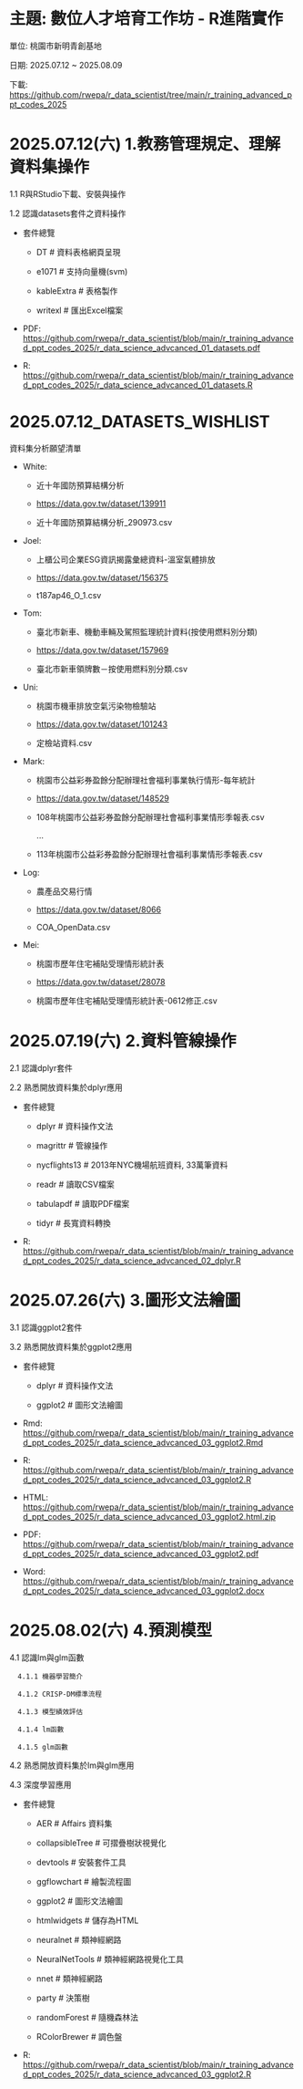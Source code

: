 # 主題: 數位人才培育工作坊 - R進階實作

單位: 桃園市新明青創基地

日期: 2025.07.12 ~ 2025.08.09

下載: https://github.com/rwepa/r_data_scientist/tree/main/r_training_advanced_ppt_codes_2025

# 2025.07.12(六) 1.教務管理規定、理解資料集操作

  1.1 R與RStudio下載、安裝與操作
  
  1.2 認識datasets套件之資料操作

  + 套件總覽

    + DT          # 資料表格網頁呈現

    + e1071       # 支持向量機(svm)
    
    + kableExtra  # 表格製作
    
    + writexl     # 匯出Excel檔案
  
  + PDF: https://github.com/rwepa/r_data_scientist/blob/main/r_training_advanced_ppt_codes_2025/r_data_science_advcanced_01_datasets.pdf

  + R: https://github.com/rwepa/r_data_scientist/blob/main/r_training_advanced_ppt_codes_2025/r_data_science_advcanced_01_datasets.R

# 2025.07.12_DATASETS_WISHLIST

資料集分析願望清單

+ White:

  + 近十年國防預算結構分析

  + https://data.gov.tw/dataset/139911

  + 近十年國防預算結構分析_290973.csv

+ Joel:

  + 上櫃公司企業ESG資訊揭露彙總資料-溫室氣體排放
 
  + https://data.gov.tw/dataset/156375
 
  + t187ap46_O_1.csv

+ Tom:

  + 臺北市新車、機動車輛及駕照監理統計資料(按使用燃料別分類)

  + https://data.gov.tw/dataset/157969

  + 臺北市新車領牌數－按使用燃料別分類.csv

+ Uni:

  + 桃園市機車排放空氣污染物檢驗站
  
  + https://data.gov.tw/dataset/101243

  + 定檢站資料.csv

+ Mark:

  + 桃園市公益彩券盈餘分配辦理社會福利事業執行情形-每年統計

  + https://data.gov.tw/dataset/148529

  + 108年桃園市公益彩券盈餘分配辦理社會福利事業情形季報表.csv
  
    ...

  + 113年桃園市公益彩券盈餘分配辦理社會福利事業情形季報表.csv

+ Log:

  + 農產品交易行情

  + https://data.gov.tw/dataset/8066

  + COA_OpenData.csv

+ Mei:

  + 桃園市歷年住宅補貼受理情形統計表

  + https://data.gov.tw/dataset/28078
 
  + 桃園市歷年住宅補貼受理情形統計表-0612修正.csv

 # 2025.07.19(六) 2.資料管線操作

   2.1 認識dplyr套件

   2.2 熟悉開放資料集於dplyr應用

   + 套件總覽

      + dplyr        # 資料操作文法
      
      + magrittr     # 管線操作
      
      + nycflights13 # 2013年NYC機場航班資料, 33萬筆資料 
      
      + readr        # 讀取CSV檔案
      
      + tabulapdf    # 讀取PDF檔案
      
      + tidyr        # 長寬資料轉換

   + R: https://github.com/rwepa/r_data_scientist/blob/main/r_training_advanced_ppt_codes_2025/r_data_science_advcanced_02_dplyr.R

# 2025.07.26(六) 3.圖形文法繪圖

   3.1 認識ggplot2套件

   3.2 熟悉開放資料集於ggplot2應用

   + 套件總覽

      + dplyr        # 資料操作文法
      
      + ggplot2      # 圖形文法繪圖

   + Rmd: https://github.com/rwepa/r_data_scientist/blob/main/r_training_advanced_ppt_codes_2025/r_data_science_advcanced_03_ggplot2.Rmd

   + R: https://github.com/rwepa/r_data_scientist/blob/main/r_training_advanced_ppt_codes_2025/r_data_science_advcanced_03_ggplot2.R

   + HTML: https://github.com/rwepa/r_data_scientist/blob/main/r_training_advanced_ppt_codes_2025/r_data_science_advcanced_03_ggplot2.html.zip

   + PDF: https://github.com/rwepa/r_data_scientist/blob/main/r_training_advanced_ppt_codes_2025/r_data_science_advcanced_03_ggplot2.pdf

   + Word: https://github.com/rwepa/r_data_scientist/blob/main/r_training_advanced_ppt_codes_2025/r_data_science_advcanced_03_ggplot2.docx

# 2025.08.02(六) 4.預測模型

   4.1 認識lm與glm函數

      4.1.1 機器學習簡介
      
      4.1.2 CRISP-DM標準流程
      
      4.1.3 模型績效評估
      
      4.1.4 lm函數
      
      4.1.5 glm函數
   
   4.2 熟悉開放資料集於lm與glm應用
   
   4.3 深度學習應用

   + 套件總覽

      + AER             # Affairs 資料集
    
      + collapsibleTree # 可摺疊樹狀視覺化
    
      + devtools        # 安裝套件工具
    
      + ggflowchart     # 繪製流程圖
    
      + ggplot2         # 圖形文法繪圖
    
      + htmlwidgets     # 儲存為HTML
    
      + neuralnet       # 類神經網路
    
      + NeuralNetTools  # 類神經網路視覺化工具
    
      + nnet            # 類神經網路
    
      + party           # 決策樹
    
      + randomForest    # 隨機森林法
    
      + RColorBrewer    # 調色盤

   + R: https://github.com/rwepa/r_data_scientist/blob/main/r_training_advanced_ppt_codes_2025/r_data_science_advcanced_03_ggplot2.R

